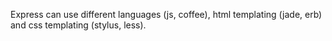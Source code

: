 Express can use different languages (js, coffee), html templating (jade, erb) and css templating (stylus, less).
